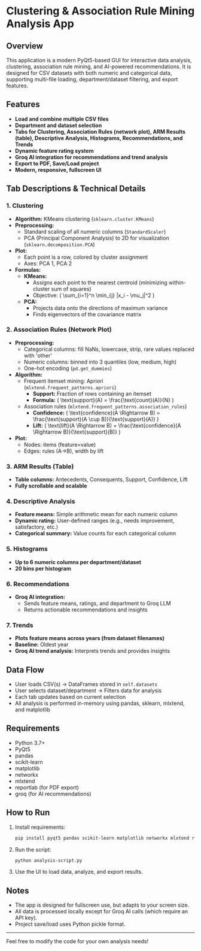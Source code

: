 # Clustering & Association Rule Mining Analysis App

## Overview
This application is a modern PyQt5-based GUI for interactive data analysis, clustering, association rule mining, and AI-powered recommendations. It is designed for CSV datasets with both numeric and categorical data, supporting multi-file loading, department/dataset filtering, and export features.

## Features
- **Load and combine multiple CSV files**
- **Department and dataset selection**
- **Tabs for Clustering, Association Rules (network plot), ARM Results (table), Descriptive Analysis, Histograms, Recommendations, and Trends**
- **Dynamic feature rating system**
- **Groq AI integration for recommendations and trend analysis**
- **Export to PDF, Save/Load project**
- **Modern, responsive, fullscreen UI**

## Tab Descriptions & Technical Details

### 1. Clustering
- **Algorithm:** KMeans clustering (`sklearn.cluster.KMeans`)
- **Preprocessing:**
  - Standard scaling of all numeric columns (`StandardScaler`)
  - PCA (Principal Component Analysis) to 2D for visualization (`sklearn.decomposition.PCA`)
- **Plot:**
  - Each point is a row, colored by cluster assignment
  - Axes: PCA 1, PCA 2
- **Formulas:**
  - **KMeans:**
    - Assigns each point to the nearest centroid (minimizing within-cluster sum of squares)
    - Objective: \( \sum_{i=1}^n \min_{j} \|x_i - \mu_j\|^2 \)
  - **PCA:**
    - Projects data onto the directions of maximum variance
    - Finds eigenvectors of the covariance matrix

### 2. Association Rules (Network Plot)
- **Preprocessing:**
  - Categorical columns: fill NaNs, lowercase, strip, rare values replaced with 'other'
  - Numeric columns: binned into 3 quantiles (low, medium, high)
  - One-hot encoding (`pd.get_dummies`)
- **Algorithm:**
  - Frequent itemset mining: Apriori (`mlxtend.frequent_patterns.apriori`)
    - **Support:** Fraction of rows containing an itemset
    - **Formula:** \( \text{support}(A) = \frac{\text{count}(A)}{N} \)
  - Association rules (`mlxtend.frequent_patterns.association_rules`)
    - **Confidence:** \( \text{confidence}(A \Rightarrow B) = \frac{\text{support}(A \cup B)}{\text{support}(A)} \)
    - **Lift:** \( \text{lift}(A \Rightarrow B) = \frac{\text{confidence}(A \Rightarrow B)}{\text{support}(B)} \)
- **Plot:**
  - Nodes: items (feature=value)
  - Edges: rules (A→B), width by lift

### 3. ARM Results (Table)
- **Table columns:** Antecedents, Consequents, Support, Confidence, Lift
- **Fully scrollable and scalable**

### 4. Descriptive Analysis
- **Feature means:** Simple arithmetic mean for each numeric column
- **Dynamic rating:** User-defined ranges (e.g., needs improvement, satisfactory, etc.)
- **Categorical summary:** Value counts for each categorical column

### 5. Histograms
- **Up to 6 numeric columns per department/dataset**
- **20 bins per histogram**

### 6. Recommendations
- **Groq AI integration:**
  - Sends feature means, ratings, and department to Groq LLM
  - Returns actionable recommendations and insights

### 7. Trends
- **Plots feature means across years (from dataset filenames)**
- **Baseline:** Oldest year
- **Groq AI trend analysis:** Interprets trends and provides insights

## Data Flow
- User loads CSV(s) → DataFrames stored in `self.datasets`
- User selects dataset/department → Filters data for analysis
- Each tab updates based on current selection
- All analysis is performed in-memory using pandas, sklearn, mlxtend, and matplotlib

## Requirements
- Python 3.7+
- PyQt5
- pandas
- scikit-learn
- matplotlib
- networkx
- mlxtend
- reportlab (for PDF export)
- groq (for AI recommendations)

## How to Run
1. Install requirements:
   ```bash
   pip install pyqt5 pandas scikit-learn matplotlib networkx mlxtend reportlab groq
   ```
2. Run the script:
   ```bash
   python analysis-script.py
   ```
3. Use the UI to load data, analyze, and export results.

## Notes
- The app is designed for fullscreen use, but adapts to your screen size.
- All data is processed locally except for Groq AI calls (which require an API key).
- Project save/load uses Python pickle format.

---

Feel free to modify the code for your own analysis needs!

